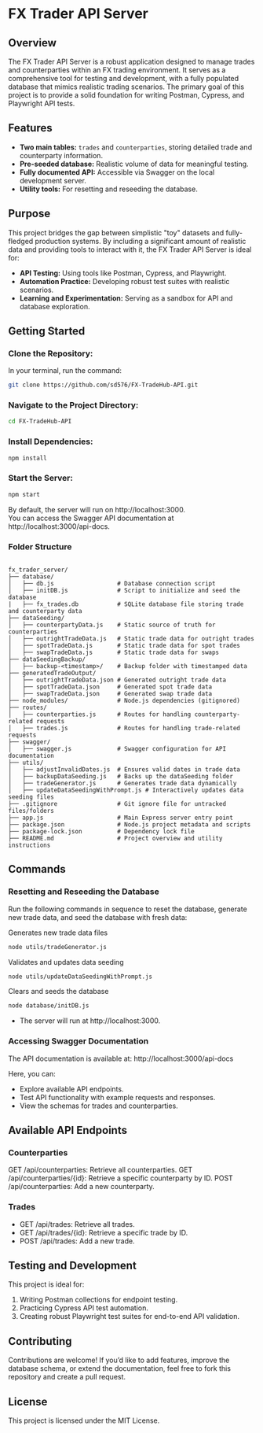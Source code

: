 # FX Trader API Server

## Overview
The FX Trader API Server is a robust application designed to manage trades and counterparties within an FX trading environment. It serves as a comprehensive tool for testing and development, with a fully populated database that mimics realistic trading scenarios. The primary goal of this project is to provide a solid foundation for writing Postman, Cypress, and Playwright API tests.

## Features
- **Two main tables:** `trades` and `counterparties`, storing detailed trade and counterparty information.
- **Pre-seeded database:** Realistic volume of data for meaningful testing.
- **Fully documented API:** Accessible via Swagger on the local development server.
- **Utility tools:** For resetting and reseeding the database.

## Purpose
This project bridges the gap between simplistic "toy" datasets and fully-fledged production systems. By including a significant amount of realistic data and providing tools to interact with it, the FX Trader API Server is ideal for:
- **API Testing:** Using tools like Postman, Cypress, and Playwright.
- **Automation Practice:** Developing robust test suites with realistic scenarios.
- **Learning and Experimentation:** Serving as a sandbox for API and database exploration.

## Getting Started
### Clone the Repository:
In your terminal, run the command:
```bash
git clone https://github.com/sd576/FX-TradeHub-API.git
```
### Navigate to the Project Directory:
```bash
cd FX-TradeHub-API
```
### Install Dependencies:
```bash
npm install
```
### Start the Server:
```bash
npm start
```
By default, the server will run on http://localhost:3000. </br> You can access the Swagger API documentation at http://localhost:3000/api-docs.

### Folder Structure

```tree

fx_trader_server/
├── database/
│   ├── db.js                  # Database connection script
│   ├── initDB.js              # Script to initialize and seed the database
|   ├── fx_trades.db           # SQLite database file storing trade and counterparty data
├── dataSeeding/
│   ├── counterpartyData.js    # Static source of truth for counterparties
│   ├── outrightTradeData.js   # Static trade data for outright trades
│   ├── spotTradeData.js       # Static trade data for spot trades
│   ├── swapTradeData.js       # Static trade data for swaps
├── dataSeedingBackup/
│   ├── backup-<timestamp>/    # Backup folder with timestamped data
├── generatedTradeOutput/
│   ├── outrightTradeData.json # Generated outright trade data
│   ├── spotTradeData.json     # Generated spot trade data
│   ├── swapTradeData.json     # Generated swap trade data
├── node_modules/              # Node.js dependencies (gitignored)
├── routes/
│   ├── counterparties.js      # Routes for handling counterparty-related requests
│   ├── trades.js              # Routes for handling trade-related requests
├── swagger/
│   ├── swagger.js             # Swagger configuration for API documentation
├── utils/
│   ├── adjustInvalidDates.js  # Ensures valid dates in trade data
│   ├── backupDataSeeding.js   # Backs up the dataSeeding folder
│   ├── tradeGenerator.js      # Generates trade data dynamically
│   ├── updateDataSeedingWithPrompt.js # Interactively updates data seeding files
├── .gitignore                 # Git ignore file for untracked files/folders
├── app.js                     # Main Express server entry point
├── package.json               # Node.js project metadata and scripts
├── package-lock.json          # Dependency lock file
├── README.md                  # Project overview and utility instructions

```


## Commands

### Resetting and Reseeding the Database

Run the following commands in sequence to reset the database, generate new trade data, and seed the database with fresh data:

Generates new trade data files

```bash
node utils/tradeGenerator.js 
```

Validates and updates data seeding 
```bash
node utils/updateDataSeedingWithPrompt.js
```

Clears and seeds the database
```bash
node database/initDB.js
```


- The server will run at http://localhost:3000.


### Accessing Swagger Documentation

The API documentation is available at: http://localhost:3000/api-docs

Here, you can:

- Explore available API endpoints.
- Test API functionality with example requests and responses.
- View the schemas for trades and counterparties.

## Available API Endpoints

### Counterparties
GET /api/counterparties: Retrieve all counterparties.
GET /api/counterparties/{id}: Retrieve a specific counterparty by ID.
POST /api/counterparties: Add a new counterparty.

### Trades
- GET /api/trades: Retrieve all trades.
- GET /api/trades/{id}: Retrieve a specific trade by ID.
- POST /api/trades: Add a new trade.

## Testing and Development

This project is ideal for:

1. Writing Postman collections for endpoint testing.
2. Practicing Cypress API test automation.
3. Creating robust Playwright test suites for end-to-end API validation.

## Contributing

Contributions are welcome! If you’d like to add features, improve the database schema, or extend the documentation, feel free to fork this repository and create a pull request.

## License

This project is licensed under the MIT License.